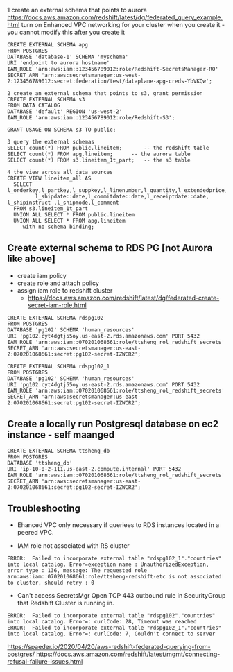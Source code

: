 1 create an external schema that points to aurora
https://docs.aws.amazon.com/redshift/latest/dg/federated_query_example.html
turn on Enhanced VPC networking for your cluster when you create it - you cannot modify this after you create it
```
CREATE EXTERNAL SCHEMA apg
FROM POSTGRES
DATABASE 'database-1' SCHEMA 'myschema'
URI 'endpoint to aurora hostname'
IAM_ROLE 'arn:aws:iam::123456789012:role/Redshift-SecretsManager-RO'
SECRET_ARN 'arn:aws:secretsmanager:us-west-2:123456789012:secret:federation/test/dataplane-apg-creds-YbVKQw';

2 create an external schema that points to s3, grant permission
CREATE EXTERNAL SCHEMA s3 
FROM DATA CATALOG 
DATABASE 'default' REGION 'us-west-2' 
IAM_ROLE 'arn:aws:iam::123456789012:role/Redshift-S3'; 

GRANT USAGE ON SCHEMA s3 TO public;

3 query the external schemas
SELECT count(*) FROM public.lineitem; 		-- the redshift table
SELECT count(*) FROM apg.lineitem;		-- the aurora table
SELECT count(*) FROM s3.lineitem_1t_part;	-- the s3 table

4 the view across all data sources
CREATE VIEW lineitem_all AS
  SELECT l_orderkey,l_partkey,l_suppkey,l_linenumber,l_quantity,l_extendedprice,l_discount,l_tax,l_returnflag,l_linestatus,
         l_shipdate::date,l_commitdate::date,l_receiptdate::date, l_shipinstruct ,l_shipmode,l_comment 
  FROM s3.lineitem_1t_part 
  UNION ALL SELECT * FROM public.lineitem 
  UNION ALL SELECT * FROM apg.lineitem 
     with no schema binding;
```

## Create external schema to RDS PG [not Aurora like above]
- create iam policy
- create role and attach policy
- assign iam role to redshift cluster
  - https://docs.aws.amazon.com/redshift/latest/dg/federated-create-secret-iam-role.html
```
CREATE EXTERNAL SCHEMA rdspg102
FROM POSTGRES
DATABASE 'pg102' SCHEMA 'human_resources'
URI 'pg102.cyt4dgtj55oy.us-east-2.rds.amazonaws.com' PORT 5432
IAM_ROLE 'arn:aws:iam::070201068661:role/ttsheng_rol_redshift_secrets'
SECRET_ARN 'arn:aws:secretsmanager:us-east-2:070201068661:secret:pg102-secret-IZWCR2';

CREATE EXTERNAL SCHEMA rdspg102_1
FROM POSTGRES
DATABASE 'pg102' SCHEMA 'human_resources'
URI 'pg102.cyt4dgtj55oy.us-east-2.rds.amazonaws.com' PORT 5432
IAM_ROLE 'arn:aws:iam::070201068661:role/ttsheng_rol_redshift_secrets'
SECRET_ARN 'arn:aws:secretsmanager:us-east-2:070201068661:secret:pg102-secret-IZWCR2';
```

## Create a locally run Postgresql database on ec2 instance - self maanged
```
CREATE EXTERNAL SCHEMA ttsheng_db
FROM POSTGRES
DATABASE 'ttsheng_db'
URI 'ip-10-0-2-111.us-east-2.compute.internal' PORT 5432
IAM_ROLE 'arn:aws:iam::070201068661:role/ttsheng_rol_redshift_secrets'
SECRET_ARN 'arn:aws:secretsmanager:us-east-2:070201068661:secret:pg102-secret-IZWCR2';

```

## Troubleshooting
- Ehanced VPC only necessary if queriees to RDS instances located in a peered VPC.

- IAM role not associated with RS cluster
```
ERROR:  Failed to incorporate external table "rdspg102_1"."countries" into local catalog. Error=exception name : UnauthorizedException, error type : 136, message: The requested role arn:aws:iam::070201068661:role/ttsheng-redshift-etc is not associated to cluster, should retry : 0
```

- Can't access SecretsMgr
Open TCP 443 outbound rule in SecurityGroup that Redshift Cluster is running in.
```
ERROR:  Failed to incorporate external table "rdspg102"."countries" into local catalog. Error=: curlCode: 28, Timeout was reached
ERROR:  Failed to incorporate external table "rdspg102_1"."countries" into local catalog. Error=: curlCode: 7, Couldn't connect to server
```

https://spaeder.io/2020/04/20/aws-redshift-federated-querying-from-postgres/
https://docs.aws.amazon.com/redshift/latest/mgmt/connecting-refusal-failure-issues.html



